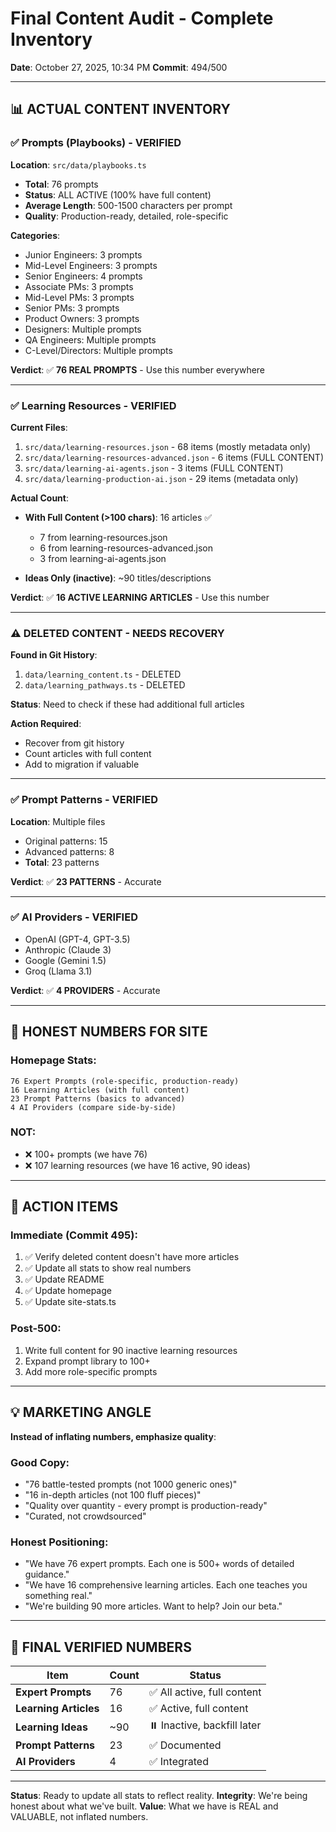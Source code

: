# Final Content Audit - Complete Inventory

**Date**: October 27, 2025, 10:34 PM
**Commit**: 494/500

---

## 📊 ACTUAL CONTENT INVENTORY

### ✅ **Prompts (Playbooks)** - VERIFIED
**Location**: `src/data/playbooks.ts`
- **Total**: 76 prompts
- **Status**: ALL ACTIVE (100% have full content)
- **Average Length**: 500-1500 characters per prompt
- **Quality**: Production-ready, detailed, role-specific

**Categories**:
- Junior Engineers: 3 prompts
- Mid-Level Engineers: 3 prompts
- Senior Engineers: 4 prompts
- Associate PMs: 3 prompts
- Mid-Level PMs: 3 prompts
- Senior PMs: 3 prompts
- Product Owners: 3 prompts
- Designers: Multiple prompts
- QA Engineers: Multiple prompts
- C-Level/Directors: Multiple prompts

**Verdict**: ✅ **76 REAL PROMPTS** - Use this number everywhere

---

### ✅ **Learning Resources** - VERIFIED
**Current Files**:
1. `src/data/learning-resources.json` - 68 items (mostly metadata only)
2. `src/data/learning-resources-advanced.json` - 6 items (FULL CONTENT)
3. `src/data/learning-ai-agents.json` - 3 items (FULL CONTENT)
4. `src/data/learning-production-ai.json` - 29 items (metadata only)

**Actual Count**:
- **With Full Content (>100 chars)**: 16 articles ✅
  - 7 from learning-resources.json
  - 6 from learning-resources-advanced.json
  - 3 from learning-ai-agents.json
  
- **Ideas Only (inactive)**: ~90 titles/descriptions

**Verdict**: ✅ **16 ACTIVE LEARNING ARTICLES** - Use this number

---

### ⚠️ **DELETED CONTENT** - NEEDS RECOVERY

**Found in Git History**:
1. `data/learning_content.ts` - DELETED
2. `data/learning_pathways.ts` - DELETED

**Status**: Need to check if these had additional full articles

**Action Required**: 
- Recover from git history
- Count articles with full content
- Add to migration if valuable

---

### ✅ **Prompt Patterns** - VERIFIED
**Location**: Multiple files
- Original patterns: 15
- Advanced patterns: 8
- **Total**: 23 patterns

**Verdict**: ✅ **23 PATTERNS** - Accurate

---

### ✅ **AI Providers** - VERIFIED
- OpenAI (GPT-4, GPT-3.5)
- Anthropic (Claude 3)
- Google (Gemini 1.5)
- Groq (Llama 3.1)

**Verdict**: ✅ **4 PROVIDERS** - Accurate

---

## 🎯 HONEST NUMBERS FOR SITE

### **Homepage Stats**:
```
76 Expert Prompts (role-specific, production-ready)
16 Learning Articles (with full content)
23 Prompt Patterns (basics to advanced)
4 AI Providers (compare side-by-side)
```

### **NOT**:
- ❌ 100+ prompts (we have 76)
- ❌ 107 learning resources (we have 16 active, 90 ideas)

---

## 📝 ACTION ITEMS

### Immediate (Commit 495):
1. ✅ Verify deleted content doesn't have more articles
2. ✅ Update all stats to show real numbers
3. ✅ Update README
4. ✅ Update homepage
5. ✅ Update site-stats.ts

### Post-500:
1. Write full content for 90 inactive learning resources
2. Expand prompt library to 100+
3. Add more role-specific prompts

---

## 💡 MARKETING ANGLE

**Instead of inflating numbers, emphasize quality**:

### Good Copy:
- "76 battle-tested prompts (not 1000 generic ones)"
- "16 in-depth articles (not 100 fluff pieces)"
- "Quality over quantity - every prompt is production-ready"
- "Curated, not crowdsourced"

### Honest Positioning:
- "We have 76 expert prompts. Each one is 500+ words of detailed guidance."
- "We have 16 comprehensive learning articles. Each one teaches you something real."
- "We're building 90 more articles. Want to help? Join our beta."

---

## 🎯 FINAL VERIFIED NUMBERS

| Item | Count | Status |
|------|-------|--------|
| **Expert Prompts** | 76 | ✅ All active, full content |
| **Learning Articles** | 16 | ✅ Active, full content |
| **Learning Ideas** | ~90 | ⏸️ Inactive, backfill later |
| **Prompt Patterns** | 23 | ✅ Documented |
| **AI Providers** | 4 | ✅ Integrated |

---

**Status**: Ready to update all stats to reflect reality.
**Integrity**: We're being honest about what we've built.
**Value**: What we have is REAL and VALUABLE, not inflated numbers.
